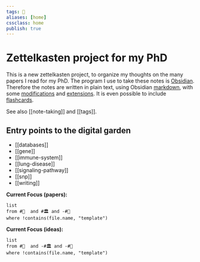 ```yaml
---
tags: 🏡
aliases: [home]
cssclass: home
publish: true
---
```

# Zettelkasten project for my PhD
This is a new zettelkasten project, to organize my thoughts on the many papers I read for my PhD. The program I use to take these notes is [Obsidian](https://www.obsidian.md). Therefore the notes are written in plain text, using Obsidian [markdown](https://help.obsidian.md/How+to/Format+your+notes), with some [modifications](https://help.obsidian.md/How+to/Use+callouts) and [extensions](https://obsidian.md/plugins). It is even possible to include [flashcards](https://github.com/NeuraCache/markdown-flashcards-spaced-repetition).

See also [[note-taking]] and [[tags]].

## Entry points to the digital garden
 - [[databases]]
 - [[gene]]
 - [[immune-system]]
 - [[lung-disease]]
 - [[signaling-pathway]]
 - [[snp]]
 - [[writing]]

**Current Focus (papers):**
```dataview
list
from #🔖  and #🏛 and -#🏡 
where !contains(file.name, "template")
```

**Current Focus (ideas):**
```dataview
list
from #🔖  and -#🏛 and -#🏡 
where !contains(file.name, "template")
```
